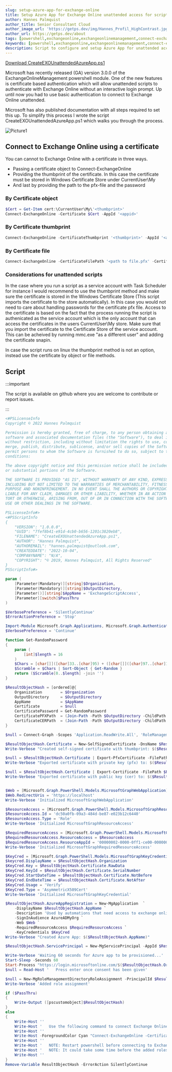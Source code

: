 ```yaml
---
slug: setup-azure-app-for-exchange-online
title: Setup Azure App for Exchange Online unattended access for scripts
author: Hannes Palmquist
author_title: Senior Consultant Cloud
author_image_url: 'https://getps.dev/img/Hannes_Profil_HighContrast.jpg'
author_url: https://getps.dev/about
tags: [powershell,exchangeonline,exchangeonlinemanagement,connect-exchangeonline,azureapp,azure app,unattended,certificate]
keywords: [powershell,exchangeonline,exchangeonlinemanagement,connect-exchangeonline,azureapp,azure app,unattended,certificate]
description: Script to configure and setup Azure App for unattended access to Exchange Online
---
```


<div class="fb-share-button"
data-href="https://getps.dev/blog/setup-azure-app-for-exchange-online"
data-layout="button"
data-size="small">
</div>

[Download CreateEXOUnattendedAzureApp.ps1](https://github.com/hanpq/getps.scripts/blob/main/CreateEXOUnattendedAzureApp.ps1)

Microsoft has recently released (GA) version 3.0.0 of the ExchangeOnlineManagement powershell module. One of the new features is certificate based authentication which will allow unattended scripts to authenticate with Exchange Online without an interactive login prompt. Up until now you had to use basic authentication to connect to Exchange Online unattended.

Microsoft has also published documentation with all steps required to set this up. To simplify this process I wrote the script CreateEXOUnattendedAzureApp.ps1 which walks you through the process.

![Picture1](./CreateEXOUnattendedAzureApp_1.jpg)

## Connect to Exchange Online using a certificate

You can cannot to Exchange Online with a certificate in three ways.
- Passing a certificate object to Connect-ExchangeOnline
- Providing the thumbprint of the certificate. In this case the certificate must be stored in Windows Certificate Store under CurrentUser\My
- And last by providing the path to the pfx-file and the password

### By Certificate object

```powershell
$Cert = Get-Item cert:\CurrentUser\My\'<thumbprint>'
Connect-ExchangeOnline -Certificate $Cert -AppId '<appid>'
```

### By Certificate thumbprint
```powershell
Connect-ExchangeOnline -CertificateThumbprint '<thumbprint>' -AppId '<appid>'
```

### By Certificate file
```powershell
Connect-ExchangeOnline -CertificateFilePath '<path to file.pfx' -CertificatePassword (ConvertTo-SecureString -String '<password>' -AsPlainText -Force) -AppId '<appid>'
```

### Considerations for unattended scripts
In the case where you run a script as a service account with Task Scheduler for instance I would recommend to use the thumbprint method and make sure the certificate is stored in the Windows Certificate Store (This script imports the certificate to the store automatically). In this case you would not need to care about handling passwords for the certificate pfx file. Access to the certificate is based on the fact that the process running the script is authenicated as the service account which is the only account that can access the certificates in the users CurrentUser\My store. Make sure that you import the certificate to the Certificate Store of the service account. This can be acheived by running mmc.exe "as a different user" and adding the certificate snapin.

In case the script runs on linux the thumbprint method is not an option, instead use the certificate by object or file methods.

## Script

:::important

The script is available on github where you are welcome to contribute or report issues.

:::


```powershell
<#PSLicenseInfo
Copyright © 2022 Hannes Palmquist

Permission is hereby granted, free of charge, to any person obtaining a copy of this
software and associated documentation files (the "Software"), to deal in the Software
without restriction, including without limitation the rights to use, copy, modify,
merge, publish, distribute, sublicense, and/or sell copies of the Software, and to
permit persons to whom the Software is furnished to do so, subject to the following
conditions:

The above copyright notice and this permission notice shall be included in all copies
or substantial portions of the Software.

THE SOFTWARE IS PROVIDED "AS IS", WITHOUT WARRANTY OF ANY KIND, EXPRESS OR IMPLIED,
INCLUDING BUT NOT LIMITED TO THE WARRANTIES OF MERCHANTABILITY, FITNESS FOR A PARTICULAR
PURPOSE AND NONINFRINGEMENT. IN NO EVENT SHALL THE AUTHORS OR COPYRIGHT HOLDERS BE
LIABLE FOR ANY CLAIM, DAMAGES OR OTHER LIABILITY, WHETHER IN AN ACTION OF CONTRACT,
TORT OR OTHERWISE, ARISING FROM, OUT OF OR IN CONNECTION WITH THE SOFTWARE OR THE
USE OR OTHER DEALINGS IN THE SOFTWARE.

PSLicenseInfo#>
<#PSScriptInfo
{
    "VERSION": "1.0.0.0",
    "GUID": "7fef8b41-e91d-4cb0-b656-1201c3820eb8",
    "FILENAME": "CreateEXOUnattendedAzureApp.ps1",
    "AUTHOR": "Hannes Palmquist",
    "AUTHOREMAIL": "hannes.palmquist@outlook.com",
    "CREATEDDATE": "2022-10-04",
    "COMPANYNAME": "N/A",
    "COPYRIGHT": "© 2019, Hannes Palmquist, All Rights Reserved"
}
PSScriptInfo#>

param (
    [Parameter(Mandatory)][string]$Organization,
    [Parameter(Mandatory)][string]$OutputDirectory,
    [Parameter()][string]$AppName = 'ExchangeScriptAccess',
    [Parameter][switch]$PassThru
)

$VerbosePreference = 'SilentlyContinue'
$ErrorActionPreference = 'Stop'

Import-Module Microsoft.Graph.Applications, Microsoft.Graph.Authentication, Microsoft.Graph.DeviceManagement.Enrolment -Verbose:$false
$VerbosePreference = 'Continue'

function Get-RandomPassword
{
    param (
        [int]$length = 16
    )
    $Chars = [char[]]([char]33..[char]95) + ([char[]]([char]97..[char]126)) + 0..9
    $Scramble = $Chars | Sort-Object { Get-Random }
    return ($Scramble[0..$length] -join '')
}

$ResultObjectHash = [ordered]@{
    Organization        = $Organization
    OutputDirectory     = $OutputDirectory
    AppName             = $AppName
    Certificate         = $null
    CertificatePassword = Get-RandomPassword
    CertificatePFXPath  = (Join-Path -Path $OutputDirectory -ChildPath "$Organization.pfx")
    CertificateCERPath  = (Join-Path -Path $OutputDirectory -ChildPath "$Organization.cer")
}

$null = Connect-Graph -Scopes 'Application.ReadWrite.All', 'RoleManagement.ReadWrite.Directory'

$ResultObjectHash.Certificate = New-SelfSignedCertificate -DnsName $ResultObjectHash.Organization -CertStoreLocation 'cert:\CurrentUser\My' -NotAfter (Get-Date).AddYears(1) -KeySpec KeyExchange
Write-Verbose "Created self-signed certificate with thumbprint: $($ResultObjectHash.Certificate.Thumbprint)"

$null = $ResultObjectHash.Certificate | Export-PfxCertificate -FilePath $ResultObjectHash.CertificatePFXPath -Password (ConvertTo-SecureString -String $ResultObjectHash.CertificatePassword -AsPlainText -Force)
Write-Verbose "Exported certificate with private key (pfx) to: $($ResultObjectHash.CertificatePFXPath)"

$null = $ResultObjectHash.Certificate | Export-Certificate -FilePath $ResultObjectHash.CertificateCERPath
Write-Verbose "Exported certificate with public key (cer) to: $($ResultObjectHash.CertificateCERPath)"


$Web = [Microsoft.Graph.PowerShell.Models.MicrosoftGraphWebApplication]::New()
$Web.RedirectUris = 'https://localhost'
Write-Verbose 'Initialized MicrosoftGraphWebApplication'

$ResourceAccess = [Microsoft.Graph.PowerShell.Models.MicrosoftGraphResourceAccess]::New()
$ResourceAccess.Id = 'dc50a0fb-09a3-484d-be87-e023b12c6440'
$ResourceAccess.Type = 'Role'
Write-Verbose 'Initialized MicrosoftGraphResourceAccess'

$RequiredResourceAccess = [Microsoft.Graph.PowerShell.Models.MicrosoftGraphRequiredResourceAccess]::New()
$RequiredResourceAccess.ResourceAccess = $ResourceAccess
$RequiredResourceAccess.ResourceAppId = '00000002-0000-0ff1-ce00-000000000000'
Write-Verbose 'Initialized MicrosoftGraphRequiredResourceAccess'

$KeyCred = [Microsoft.Graph.PowerShell.Models.MicrosoftGraphKeyCredential]::New()
$keycred.DisplayName = $ResultObjectHash.Organization
$KeyCred.Key = $ResultObjectHash.Certificate.RawData
$KeyCred.KeyId = $ResultObjectHash.Certificate.SerialNumber
$KeyCred.StartDateTime = $ResultObjectHash.Certificate.NotBefore
$KeyCred.EndDateTime = $ResultObjectHash.Certificate.NotAfter
$KeyCred.Usage = 'Verify'
$KeyCred.Type = 'AsymmetricX509Cert'
Write-Verbose 'Initialized MicrosoftGraphKeyCredential'

$ResultObjectHash.AzureAppRegistration = New-MgApplication  `
    -DisplayName $ResultObjectHash.AppName `
    -Description 'Used by automations that need access to exchange online' `
    -SignInAudience AzureADMyOrg `
    -Web $Web `
    -RequiredResourceAccess $RequiredResourceAccess `
    -KeyCredentials $KeyCred
Write-Verbose "Created Azure App: $($ResultObjectHash.AppName)"

$ResultObjectHash.ServicePrincipal = New-MgServicePrincipal -AppId $ResultObjectHash.AzureAppRegistration.AppId

Write-Verbose 'Waiting 60 seconds for Azure app to be provisioned...'
Start-Sleep -Seconds 60
Start-Process "https://login.microsoftonline.com/$($ResultObjectHash.Organization)/adminconsent?client_id=$($ResultObjectHash.AzureAppRegistration.Appid)"
$null = Read-Host '   Press enter once consent has been given'

$null = New-MgRoleManagementDirectoryRoleAssignment -PrincipalId $ResultObjectHash.ServicePrincipal.id -RoleDefinitionId '29232cdf-9323-42fd-ade2-1d097af3e4de' -DirectoryScopeId /
Write-Verbose 'Added role assignment'

if ($PassThru)
{
    Write-Output ([pscustomobject]$ResultObjectHash)
}
else
{
    Write-Host ''
    Write-Host '   Use the following command to connect Exchange Online:'
    Write-Host ''
    Write-Host -ForegroundColor Cyan "Connect-ExchangeOnline -CertificateThumbprint `"$($ResultObjectHash.Certificate.Thumbprint)`" -AppId `"$($ResultObjectHash.AzureAppRegistration.AppId)`" -Organization `"$($ResultObjectHash.Organization)`""
    Write-Host ''
    Write-Host '   NOTE: Restart powershell before connecting to Exchange Online' -ForegroundColor Yellow
    Write-Host '   NOTE: It could take some time before the added roles are effective. If you get an error regarding missing permissions, please wait a minute and try again.' -ForegroundColor Yellow
    Write-Host ''
}
Remove-Variable ResultObjectHash -ErrorAction SilentlyContinue
```

<Comments />
